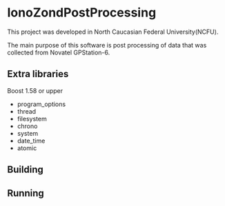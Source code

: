 # IonoZondPostProcessing
This project was developed in North Caucasian Federal University(NCFU).

The main purpose of this software is post processing of data that was collected from Novatel GPStation-6. 

## Extra libraries

Boost 1.58 or upper
* program_options
* thread
* filesystem
* chrono
* system
* date_time
* atomic

## Building


## Running
